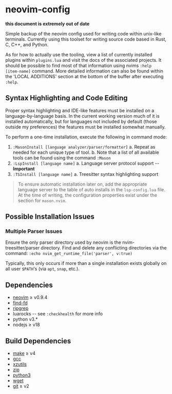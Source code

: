 # neovim-config

**this document is extremely out of date**

Simple backup of the neovim config used for writing code within unix-like
terminals. Currently using this toolset for writing source code based in Rust,
C, C++, and Python.

As for how to actually use the tooling, view a list of currently installed
plugins within `plugins.lua` and visit the docs of the associated projects. It
should be possible to find most of that information using nvims `:help
[item-name]` command. More detailed information can also be found within the
'LOCAL ADDITIONS' section at the bottom of the buffer after executing `:help`.

## Syntax Highlighting and Code Editing

Proper syntax highlighting and IDE-like features must be installed on a
language-by-language basis. In the current working version much of it is
installed automatically, but for languages not included by default (those
outside my preferences) the features must be installed somewhat manually.

To perform a one-time installation, execute the following in command mode:

1. `:MasonInstall [language analyzer/parser/formatter]`
   a. Repeat as needed for each unique type of tool.
   b. Note that a list of all available tools can be found using the command
   `:Mason`
2. `:LspInstall [language name]`
   a. Language server protocol support -- **Important**
3. `:TSInstall [language name]`
   a. Treesitter syntax highlighting support

> To ensure automatic installation later on, add the appropriate language
> server to the table of auto installs in the `lsp-config.lua` file. At the
> time of writing, the configuration properties exist under the section for
> `mason.nvim`.

## Possible Installation Issues

### Multiple Parser Issues

Ensure the only parser directory used by neovim is the nvim-treesitter/parser
directory. Find and delete any conflicting directories via the command:
`:echo nvim_get_runtime_file('parser', v:true)`

Typically, this only occurs if more than a single installation exists globally
on all user `$PATH`'s (via `apt`, `snap`, etc.).

## Dependencies

- [neovim](https://github.com/neovim/neovim/releases) $\geq$ v0.9.4
- [find-fd](https://github.com/sharkdp/fd)
- [ripgrep](https://github.com/BurntSushi/ripgrep)
- luarocks -- see `:checkhealth` for more info
- python v3.*
- nodejs $\geq$ v18

## Build Dependencies

- [make](https://www.gnu.org/software/make/manual/make.html) $\geq$ v4
- [gcc](https://gcc.gnu.org/)
- [xzutils](https://tukaani.org/xz/)
- [zip](https://infozip.sourceforge.net/Zip.html)
- [python3](https://github.com/python/cpython)
- [wget](https://www.gnu.org/software/wget/)
- [git](https://git-scm.com/) $\geq$ v2
